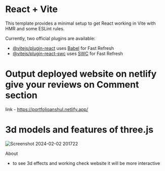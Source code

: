 # React + Vite

This template provides a minimal setup to get React working in Vite with HMR and some ESLint rules.

Currently, two official plugins are available:

- [@vitejs/plugin-react](https://github.com/vitejs/vite-plugin-react/blob/main/packages/plugin-react/README.md) uses [Babel](https://babeljs.io/) for Fast Refresh
- [@vitejs/plugin-react-swc](https://github.com/vitejs/vite-plugin-react-swc) uses [SWC](https://swc.rs/) for Fast Refresh


# Output deployed website on netlify give your reviews on Comment section 
link -  https://portfolioanshul.netlify.app/

# 3d models and features of three.js
 ![Screenshot 2024-02-02 201722](https://github.com/carelight/portfolio_3d/assets/108143494/c821f616-41bf-4984-a6a5-0733f480f9fc)

About
- to see 3d effects and working check website it will be more interactive 
